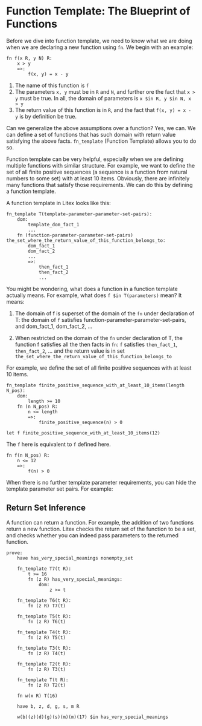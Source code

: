 # Function Template: The Blueprint of Functions

Before we dive into function template, we need to know what we are doing when we are declaring a new function using `fn`. We begin with an example:

```litex
fn f(x R, y N) R:
    x > y
    =>:
        f(x, y) = x - y
```

1. The name of this function is `f`
2. The parameters `x, y` must be in `R` and `N`, and further ore the fact that `x > y` must be true. In all, the domain of parameters is `x $in R, y $in N, x > y`
3. The return value of this function is in `R`, and the fact that `f(x, y) = x - y` is by definition be true.

Can we generalize the above assumptions over a function? Yes, we can. We can define a set of functions that has such domain with return value satisfying the above facts. `fn_template` (Function Template) allows you to do so.

Function template can be very helpful, especially when we are defining multiple functions with similar structure. For example, we want to define the set of all finite positive sequences (a sequence is a function from natural numbers to some set) with at least 10 items. Obviously, there are infinitely many functions that satisfy those requirements. We can do this by defining a function template.



A function template in Litex looks like this:

```
fn_template T(template-parameter-parameter-set-pairs):
    dom:
        template_dom_fact_1
        ...
    fn (function-parameter-parameter-set-pairs) the_set_where_the_return_value_of_this_function_belongs_to:
        dom_fact_1
        dom_fact_2
        ...
        =>:
            then_fact_1
            then_fact_2
            ...
```

You might be wondering, what does a function in a function template actually means. For example, what does `f $in T(parameters)` mean? It means:

1. The domain of f is superset of the domain of the `fn` under declaration of T: the domain of `f` satisfies function-parameter-parameter-set-pairs, and dom_fact_1, dom_fact_2, ...

2. When restricted on the domain of the `fn` under declaration of T, the function f satisfies all the then facts in `fn`: `f` satisfies `then_fact_1`, `then_fact_2`, ... and the return value is in set `the_set_where_the_return_value_of_this_function_belongs_to`

For example, we define the set of all finite positive sequences with at least 10 items. 

<!-- TODO：有严重的bug，需要修复 -->

```litex
fn_template finite_positive_sequence_with_at_least_10_items(length N_pos):
    dom:
        length >= 10
    fn (n N_pos) R:
        n <= length
        =>:
            finite_positive_sequence(n) > 0

let f finite_positive_sequence_with_at_least_10_items(12)
```

The `f` here is equivalent to `f` defined here.

```litex
fn f(n N_pos) R:
    n <= 12
    =>:
        f(n) > 0
```

When there is no further template parameter requirements, you can hide the template parameter set pairs. For example:

## Return Set Inference

A function can return a function. For example, the addition of two functions return a new function. Litex checks the return set of the function to be a set, and checks whether you can indeed pass parameters to the returned function.

```litex
prove:
    have has_very_special_meanings nonempty_set

    fn_template T7(t R):
        t >= 16
        fn (z R) has_very_special_meanings:
        	dom:
                z >= t

    fn_template T6(t R):
        fn (z R) T7(t)

    fn_template T5(t R):
        fn (z R) T6(t)

    fn_template T4(t R):
        fn (z R) T5(t)

    fn_template T3(t R):
        fn (z R) T4(t)

    fn_template T2(t R):
        fn (z R) T3(t)

    fn_template T(t R):
        fn (z R) T2(t)

    fn w(x R) T(16)

    have b, z, d, g, s, m R

    w(b)(z)(d)(g)(s)(m)(m)(17) $in has_very_special_meanings
```